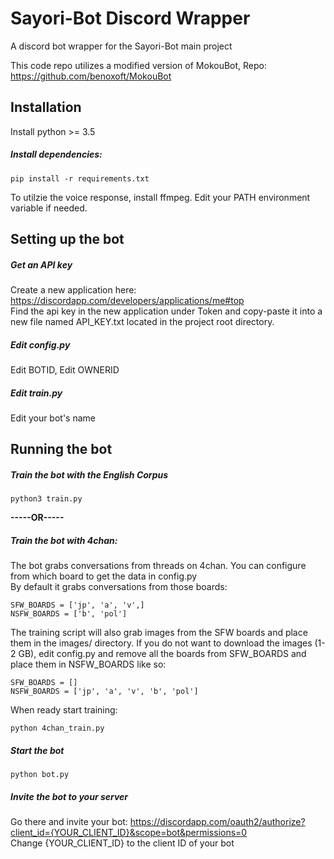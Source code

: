 # Sayori-Bot Discord Wrapper
A discord bot wrapper for the Sayori-Bot main project

This code repo utilizes a modified version of MokouBot,
Repo: https://github.com/benoxoft/MokouBot

## Installation
Install python >= 3.5

##### Install dependencies:
```
pip install -r requirements.txt
```

To utilzie the voice response, install ffmpeg.
Edit your PATH environment variable if needed.

## Setting up the bot

##### Get an API key
Create a new application here: https://discordapp.com/developers/applications/me#top <br>
Find the api key in the new application under Token and copy-paste it into a new file named API_KEY.txt located in the project root directory.<br>

##### Edit config.py

Edit BOTID,
Edit OWNERID

##### Edit train.py

Edit your bot's name

## Running the bot

##### Train the bot with the English Corpus
```
python3 train.py
```

**-----OR-----**

##### Train the bot with 4chan:
The bot grabs conversations from threads on 4chan. You can configure from which board to get the data in config.py <br>
By default it grabs conversations from those boards:
```
SFW_BOARDS = ['jp', 'a', 'v',]
NSFW_BOARDS = ['b', 'pol']
```
The training script will also grab images from the SFW boards and place them in the images/ directory. If you do not want to download the images (1-2 GB), edit config.py and remove all the boards from SFW_BOARDS and place them in NSFW_BOARDS like so:
```
SFW_BOARDS = []
NSFW_BOARDS = ['jp', 'a', 'v', 'b', 'pol']
```
When ready start training:
```
python 4chan_train.py
```

##### Start the bot
```
python bot.py
```

##### Invite the bot to your server
Go there and invite your bot: https://discordapp.com/oauth2/authorize?client_id={YOUR_CLIENT_ID}&scope=bot&permissions=0 <br>
Change {YOUR_CLIENT_ID} to the client ID of your bot

